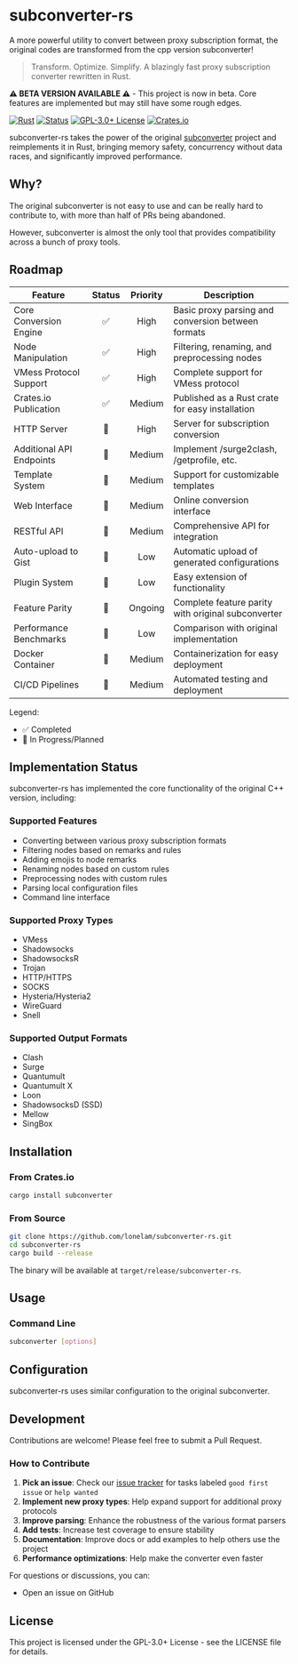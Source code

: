 # subconverter-rs
A more powerful utility to convert between proxy subscription format, the original codes are transformed from the cpp version subconverter!

> Transform. Optimize. Simplify. A blazingly fast proxy subscription converter rewritten in Rust.

**⚠️ BETA VERSION AVAILABLE ⚠️** - This project is now in beta. Core features are implemented but may still have some rough edges.

[![Rust](https://img.shields.io/badge/language-Rust-orange.svg)](https://www.rust-lang.org/)
[![Status](https://img.shields.io/badge/status-beta-blue.svg)](https://github.com/lonelam/subconverter-rs)
[![GPL-3.0+ License](https://img.shields.io/badge/license-GPL--3.0%2B-blue.svg)](LICENSE)
[![Crates.io](https://img.shields.io/crates/v/subconverter.svg)](https://crates.io/crates/subconverter)

subconverter-rs takes the power of the original [subconverter](https://github.com/tindy2013/subconverter) project and reimplements it in Rust, bringing memory safety, concurrency without data races, and significantly improved performance.

## Why?
The original subconverter is not easy to use and can be really hard to contribute to, with more than half of PRs being abandoned.

However, subconverter is almost the only tool that provides compatibility across a bunch of proxy tools.

## Roadmap

| Feature | Status | Priority | Description |
|---------|:------:|:--------:|-------------|
| Core Conversion Engine | ✅ | High | Basic proxy parsing and conversion between formats |
| Node Manipulation | ✅ | High | Filtering, renaming, and preprocessing nodes |
| VMess Protocol Support | ✅ | High | Complete support for VMess protocol |
| Crates.io Publication | ✅ | Medium | Published as a Rust crate for easy installation |
| HTTP Server | 🔄 | High | Server for subscription conversion |
| Additional API Endpoints | 🔄 | Medium | Implement /surge2clash, /getprofile, etc. |
| Template System | 🔄 | Medium | Support for customizable templates |
| Web Interface | 🔄 | Medium | Online conversion interface |
| RESTful API | 🔄 | Medium | Comprehensive API for integration |
| Auto-upload to Gist | 🔄 | Low | Automatic upload of generated configurations |
| Plugin System | 🔄 | Low | Easy extension of functionality |
| Feature Parity | 🔄 | Ongoing | Complete feature parity with original subconverter |
| Performance Benchmarks | 🔄 | Low | Comparison with original implementation |
| Docker Container | 🔄 | Medium | Containerization for easy deployment |
| CI/CD Pipelines | 🔄 | Medium | Automated testing and deployment |

Legend:
- ✅ Completed
- 🔄 In Progress/Planned

## Implementation Status

subconverter-rs has implemented the core functionality of the original C++ version, including:

### Supported Features
- Converting between various proxy subscription formats
- Filtering nodes based on remarks and rules
- Adding emojis to node remarks
- Renaming nodes based on custom rules
- Preprocessing nodes with custom rules
- Parsing local configuration files
- Command line interface

### Supported Proxy Types
- VMess
- Shadowsocks
- ShadowsocksR
- Trojan
- HTTP/HTTPS
- SOCKS
- Hysteria/Hysteria2
- WireGuard
- Snell

### Supported Output Formats
- Clash
- Surge
- Quantumult
- Quantumult X
- Loon
- ShadowsocksD (SSD)
- Mellow
- SingBox

## Installation

### From Crates.io
```bash
cargo install subconverter
```

### From Source
```bash
git clone https://github.com/lonelam/subconverter-rs.git
cd subconverter-rs
cargo build --release
```

The binary will be available at `target/release/subconverter-rs`.

## Usage

### Command Line
```bash
subconverter [options]
```

## Configuration
subconverter-rs uses similar configuration to the original subconverter.

## Development
Contributions are welcome! Please feel free to submit a Pull Request.

### How to Contribute

1. **Pick an issue**: Check our [issue tracker](https://github.com/lonelam/subconverter-rs/issues) for tasks labeled `good first issue` or `help wanted`
2. **Implement new proxy types**: Help expand support for additional proxy protocols
3. **Improve parsing**: Enhance the robustness of the various format parsers
4. **Add tests**: Increase test coverage to ensure stability
5. **Documentation**: Improve docs or add examples to help others use the project
6. **Performance optimizations**: Help make the converter even faster

For questions or discussions, you can:
- Open an issue on GitHub
  
## License
This project is licensed under the GPL-3.0+ License - see the LICENSE file for details.
